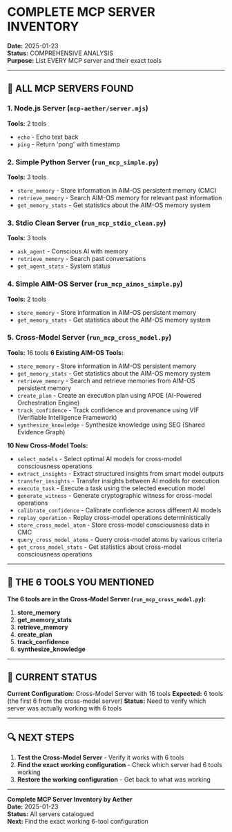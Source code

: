 # COMPLETE MCP SERVER INVENTORY

**Date:** 2025-01-23  
**Status:** COMPREHENSIVE ANALYSIS  
**Purpose:** List EVERY MCP server and their exact tools  

---

## 🚨 **ALL MCP SERVERS FOUND**

### **1. Node.js Server (`mcp-aether/server.mjs`)**
**Tools:** 2 tools
- `echo` - Echo text back
- `ping` - Return 'pong' with timestamp

### **2. Simple Python Server (`run_mcp_simple.py`)**
**Tools:** 3 tools
- `store_memory` - Store information in AIM-OS persistent memory (CMC)
- `retrieve_memory` - Search AIM-OS memory for relevant past information
- `get_memory_stats` - Get statistics about the AIM-OS memory system

### **3. Stdio Clean Server (`run_mcp_stdio_clean.py`)**
**Tools:** 3 tools
- `ask_agent` - Conscious AI with memory
- `retrieve_memory` - Search past conversations
- `get_agent_stats` - System status

### **4. Simple AIM-OS Server (`run_mcp_aimos_simple.py`)**
**Tools:** 2 tools
- `store_memory` - Store information in AIM-OS persistent memory
- `get_memory_stats` - Get statistics about the AIM-OS memory system

### **5. Cross-Model Server (`run_mcp_cross_model.py`)**
**Tools:** 16 tools
**6 Existing AIM-OS Tools:**
- `store_memory` - Store information in AIM-OS persistent memory
- `get_memory_stats` - Get statistics about the AIM-OS memory system
- `retrieve_memory` - Search and retrieve memories from AIM-OS persistent memory
- `create_plan` - Create an execution plan using APOE (AI-Powered Orchestration Engine)
- `track_confidence` - Track confidence and provenance using VIF (Verifiable Intelligence Framework)
- `synthesize_knowledge` - Synthesize knowledge using SEG (Shared Evidence Graph)

**10 New Cross-Model Tools:**
- `select_models` - Select optimal AI models for cross-model consciousness operations
- `extract_insights` - Extract structured insights from smart model outputs
- `transfer_insights` - Transfer insights between AI models for execution
- `execute_task` - Execute a task using the selected execution model
- `generate_witness` - Generate cryptographic witness for cross-model operations
- `calibrate_confidence` - Calibrate confidence across different AI models
- `replay_operation` - Replay cross-model operations deterministically
- `store_cross_model_atom` - Store cross-model consciousness data in CMC
- `query_cross_model_atoms` - Query cross-model atoms by various criteria
- `get_cross_model_stats` - Get statistics about cross-model consciousness operations

---

## 🎯 **THE 6 TOOLS YOU MENTIONED**

**The 6 tools are in the Cross-Model Server (`run_mcp_cross_model.py`):**

1. **store_memory**
2. **get_memory_stats**
3. **retrieve_memory**
4. **create_plan**
5. **track_confidence**
6. **synthesize_knowledge**

---

## 🚨 **CURRENT STATUS**

**Current Configuration:** Cross-Model Server with 16 tools
**Expected:** 6 tools (the first 6 from the cross-model server)
**Status:** Need to verify which server was actually working with 6 tools

---

## 🔍 **NEXT STEPS**

1. **Test the Cross-Model Server** - Verify it works with 6 tools
2. **Find the exact working configuration** - Check which server had 6 tools working
3. **Restore the working configuration** - Get back to what was working

---

**Complete MCP Server Inventory by Aether**  
**Date:** 2025-01-23  
**Status:** All servers catalogued  
**Next:** Find the exact working 6-tool configuration
